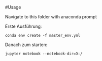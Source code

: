 #Usage

Navigate to this folder with anaconda prompt

Erste Ausführung:
```
conda env create -f master_env.yml
```
Danach zum starten:
```
jupyter notebook --notebook-dir=D:/
```